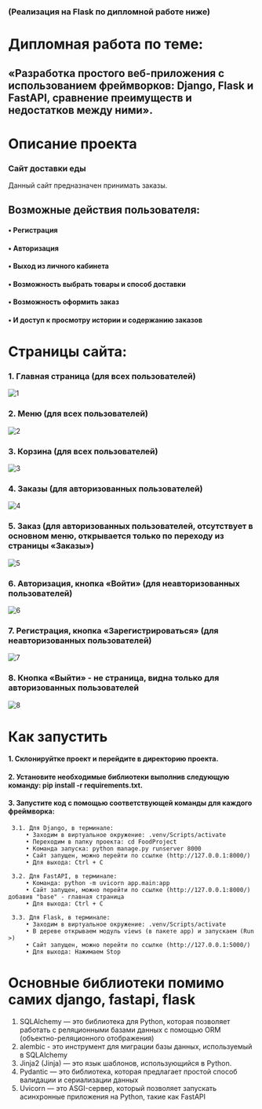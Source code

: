 ### (Реализация на Flask по дипломной работе ниже)

# Дипломная работа по теме: 
## «Разработка простого веб-приложения с использованием фреймворков: Django, Flask и FastAPI, сравнение преимуществ и недостатков между ними».

# Описание проекта

  ### Сайт доставки еды

  Данный сайт предназначен принимать заказы.
  
## Возможные действия пользователя:
  
####	• Регистрация
####	• Авторизация
####	• Выход из личного кабинета
####	• Возможность выбрать товары и способ доставки
####	• Возможность оформить заказ
####	• И доступ к просмотру истории и содержанию заказов

  
# Страницы сайта:

### 1. Главная страница (для всех пользователей)

![1](https://raw.githubusercontent.com/Vorobish/Diploma-work/refs/heads/main/image/image.png) 

### 2. Меню (для всех пользователей)

![2](https://raw.githubusercontent.com/Vorobish/Diploma-work/refs/heads/main/image/image-1.png)

### 3. Корзина (для всех пользователей)

![3](https://raw.githubusercontent.com/Vorobish/Diploma-work/refs/heads/main/image/image-2.png)

### 4. Заказы (для авторизованных пользователей)

![4](https://raw.githubusercontent.com/Vorobish/Diploma-work/refs/heads/main/image/image-3.png)

### 5. Заказ (для авторизованных пользователей, отсутствует в основном меню, открывается только по переходу из страницы «Заказы»)

![5](https://raw.githubusercontent.com/Vorobish/Diploma-work/refs/heads/main/image/image-4.png)

### 6. Авторизация, кнопка «Войти» (для неавторизованных пользователей)

![6](https://raw.githubusercontent.com/Vorobish/Diploma-work/refs/heads/main/image/image-5.png)

### 7. Регистрация, кнопка «Зарегистрироваться» (для неавторизованных пользователей)

![7](https://raw.githubusercontent.com/Vorobish/Diploma-work/refs/heads/main/image/image-6.png)

### 8. Кнопка «Выйти» - не страница, видна только для авторизованных пользователей

![8](https://raw.githubusercontent.com/Vorobish/Diploma-work/refs/heads/main/image/image-7.png)

# Как запустить
  
####  1. Склонируйтке проект и перейдите в директорию проекта.
####  2. Установите необходимые библиотеки выполнив следующую команду: pip install -r requirements.txt.
####  3. Запустите код с помощью соответствующей команды для каждого фреймворка:
     3.1. Для Django, в терминале:
         • Заходим в виртуальное окружение: .venv/Scripts/activate
         • Переходим в папку проекта: cd FoodProject
         • Команда запуска: python manage.py runserver 8000
         • Сайт запущен, можно перейти по ссылке (http://127.0.0.1:8000/)
         • Для выхода: Ctrl + C

     3.2. Для FastAPI, в терминале: 
         • Команда: python -m uvicorn app.main:app
         • Сайт запущен, можно перейти по ссылке (http://127.0.0.1:8000/) добавив "base" - главная страница
         • Для выхода: Ctrl + C

     3.3. Для Flask, в терминале:
         • Заходим в виртуальное окружение: .venv/Scripts/activate
         • В дереве открываем модуль views (в пакете app) и запускаем (Run >)
         • Сайт запущен, можно перейти по ссылке (http://127.0.0.1:5000/)
         • Для выхода: Нажимаем Stop

# Основные библиотеки помимо самих django, fastapi, flask

1. SQLAlchemy — это библиотека для Python, которая позволяет работать с реляционными базами данных с помощью ORM (объектно-реляционного отображения)
2. alembic - это инструмент для миграции базы данных, используемый в SQLAlchemy
3. Jinja2 (Jinja) — это язык шаблонов, использующийся в Python.
4. Pydantic — это библиотека, которая предлагает простой способ валидации и сериализации данных
5. Uvicorn — это ASGI-сервер, который позволяет запускать асинхронные приложения на Python, такие как FastAPI
